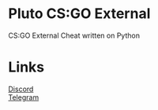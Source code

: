 # Pluto CS:GO External
 CS:GO External Cheat written on Python
# Links
[Discord](https://discord.gg/MRNuVCXuTS)<br />
[Telegram](https://t.me/kwaytv)<br />
